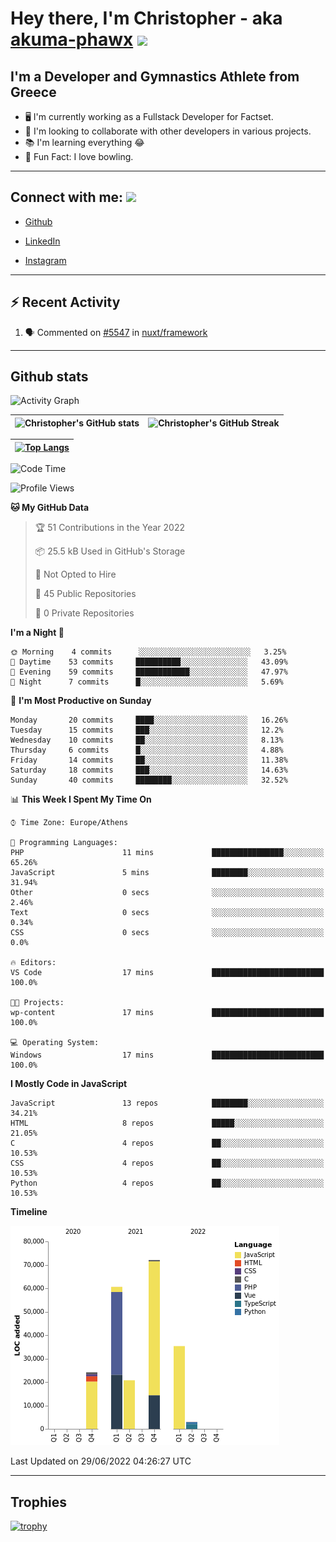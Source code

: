 # Hey there, I'm Christopher - aka [akuma-phawx](https://github.com/akuma-phawx) <img src = "https://raw.githubusercontent.com/MartinHeinz/MartinHeinz/master/wave.gif" width = 50px>

## I'm a Developer and Gymnastics Athlete from Greece

- 🖥️ I'm currently working as a Fullstack Developer for Factset.
- 🤲 I'm looking to collaborate with other developers in various projects.
- 📚 I'm learning everything 😂
- 🎳 Fun Fact: I love bowling.

---

## Connect with me: <img src='https://raw.githubusercontent.com/ShahriarShafin/ShahriarShafin/main/Assets/handshake.gif' width="100px">

- [Github](https://github.com/akuma-phawx)

- [LinkedIn](https://www.linkedin.com/in/christopher-vradis-3b9a68151/)

- [Instagram](https://www.instagram.com/chris.vrd_sw/)

---

## ⚡ Recent Activity

<!--START_SECTION:activity-->
1. 🗣 Commented on [#5547](https://github.com/nuxt/framework/issues/5547) in [nuxt/framework](https://github.com/nuxt/framework)
<!--END_SECTION:activity-->

---

## Github stats

![Activity Graph](https://activity-graph.herokuapp.com/graph?username=akuma-phawx&theme=dracula)

| ![Christopher's GitHub stats](https://github-readme-stats.vercel.app/api?username=akuma-phawx&show_icons=true&theme=dracula) | ![Christopher's GitHub Streak](https://github-readme-streak-stats.herokuapp.com/?user=akuma-phawx&theme=dracula) |
| ---------------------------------------------------------------------------------------------------------------------------- | ---------------------------------------------------------------------------------------------------------------- |

| [![Top Langs](https://github-readme-stats.vercel.app/api/top-langs/?username=akuma-phawx&show_icons=true&theme=radical)](https://github.com/akuma-phawx/github-readme-stats) |
| ---------------------------------------------------------------------------------------------------------------------------------------------------------------------------- |

<!--START_SECTION:waka-->
![Code Time](http://img.shields.io/badge/Code%20Time-61%20hrs%2010%20mins-blue)

![Profile Views](http://img.shields.io/badge/Profile%20Views-1-blue)

**🐱 My GitHub Data** 

> 🏆 51 Contributions in the Year 2022
 > 
> 📦 25.5 kB Used in GitHub's Storage 
 > 
> 🚫 Not Opted to Hire
 > 
> 📜 45 Public Repositories 
 > 
> 🔑 0 Private Repositories  
 > 
**I'm a Night 🦉** 

```text
🌞 Morning    4 commits      ░░░░░░░░░░░░░░░░░░░░░░░░░   3.25% 
🌆 Daytime    53 commits     ██████████░░░░░░░░░░░░░░░   43.09% 
🌃 Evening    59 commits     ████████████░░░░░░░░░░░░░   47.97% 
🌙 Night      7 commits      █░░░░░░░░░░░░░░░░░░░░░░░░   5.69%

```
📅 **I'm Most Productive on Sunday** 

```text
Monday       20 commits     ████░░░░░░░░░░░░░░░░░░░░░   16.26% 
Tuesday      15 commits     ███░░░░░░░░░░░░░░░░░░░░░░   12.2% 
Wednesday    10 commits     ██░░░░░░░░░░░░░░░░░░░░░░░   8.13% 
Thursday     6 commits      █░░░░░░░░░░░░░░░░░░░░░░░░   4.88% 
Friday       14 commits     ██░░░░░░░░░░░░░░░░░░░░░░░   11.38% 
Saturday     18 commits     ███░░░░░░░░░░░░░░░░░░░░░░   14.63% 
Sunday       40 commits     ████████░░░░░░░░░░░░░░░░░   32.52%

```


📊 **This Week I Spent My Time On** 

```text
⌚︎ Time Zone: Europe/Athens

💬 Programming Languages: 
PHP                      11 mins             ████████████████░░░░░░░░░   65.26% 
JavaScript               5 mins              ████████░░░░░░░░░░░░░░░░░   31.94% 
Other                    0 secs              ░░░░░░░░░░░░░░░░░░░░░░░░░   2.46% 
Text                     0 secs              ░░░░░░░░░░░░░░░░░░░░░░░░░   0.34% 
CSS                      0 secs              ░░░░░░░░░░░░░░░░░░░░░░░░░   0.0%

🔥 Editors: 
VS Code                  17 mins             █████████████████████████   100.0%

🐱‍💻 Projects: 
wp-content               17 mins             █████████████████████████   100.0%

💻 Operating System: 
Windows                  17 mins             █████████████████████████   100.0%

```

**I Mostly Code in JavaScript** 

```text
JavaScript               13 repos            ████████░░░░░░░░░░░░░░░░░   34.21% 
HTML                     8 repos             █████░░░░░░░░░░░░░░░░░░░░   21.05% 
C                        4 repos             ██░░░░░░░░░░░░░░░░░░░░░░░   10.53% 
CSS                      4 repos             ██░░░░░░░░░░░░░░░░░░░░░░░   10.53% 
Python                   4 repos             ██░░░░░░░░░░░░░░░░░░░░░░░   10.53%

```


**Timeline**

![Chart not found](https://raw.githubusercontent.com/akuma-phawx/akuma-phawx/main/charts/bar_graph.png) 


 Last Updated on 29/06/2022 04:26:27 UTC
<!--END_SECTION:waka-->

---

## Trophies

[![trophy](https://github-profile-trophy.vercel.app/?username=akuma-phawx&theme=onedark)](https://github.com/ryo-ma/github-profile-trophy)
